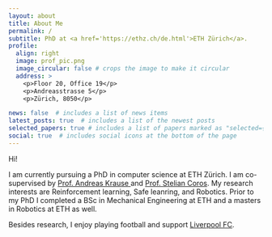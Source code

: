 ```yaml
---
layout: about
title: About Me
permalink: /
subtitle: PhD at <a href='https://ethz.ch/de.html'>ETH Zürich</a>.
profile:
  align: right
  image: prof_pic.png
  image_circular: false # crops the image to make it circular
  address: >
    <p>Floor 20, Office 19</p>
    <p>Andreasstrasse 5</p>
    <p>Zürich, 8050</p>

news: false  # includes a list of news items
latest_posts: true  # includes a list of the newest posts
selected_papers: true # includes a list of papers marked as "selected={true}"
social: true  # includes social icons at the bottom of the page
---
```


Hi! 

I am currently pursuing a PhD in computer science at ETH Zürich. I am co-supervised by <a href="https://las.inf.ethz.ch/krausea"> Prof. Andreas Krause </a> and <a href="http://crl.ethz.ch/people/coros/index.html"> Prof. Stelian Coros</a>. 
My research interests are Reinforcement learning, Safe leanring, and Robotics. Prior to my PhD I completed a BSc in Mechanical Engineering at ETH and a masters in Robotics at ETH as well.

Besides research, I enjoy playing football and support <a href='https://www.liverpoolfc.com/'>Liverpool FC</a>. 

